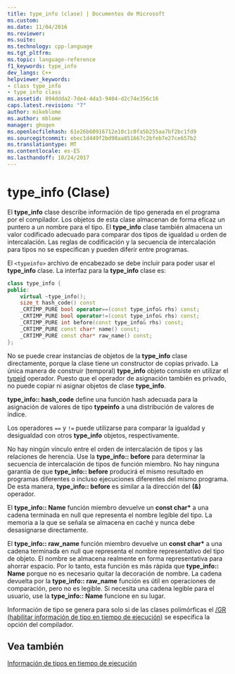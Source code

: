 ```yaml
---
title: type_info (clase) | Documentos de Microsoft
ms.custom: 
ms.date: 11/04/2016
ms.reviewer: 
ms.suite: 
ms.technology: cpp-language
ms.tgt_pltfrm: 
ms.topic: language-reference
f1_keywords: type_info
dev_langs: C++
helpviewer_keywords:
- class type_info
- type_info class
ms.assetid: 894ddda2-7de4-4da3-9404-d2c74e356c16
caps.latest.revision: "7"
author: mikeblome
ms.author: mblome
manager: ghogen
ms.openlocfilehash: 61e26b60916712e10c1c0fa5b255aa7bf2bc1fd9
ms.sourcegitcommit: ebec1d449f2bd98aa851667c2bfeb7e27ce657b2
ms.translationtype: MT
ms.contentlocale: es-ES
ms.lasthandoff: 10/24/2017
---
```

# <a name="typeinfo-class"></a>type_info (Clase)
El **type_info** clase describe información de tipo generada en el programa por el compilador. Los objetos de esta clase almacenan de forma eficaz un puntero a un nombre para el tipo. El **type_info** clase también almacena un valor codificado adecuado para comparar dos tipos de igualdad u orden de intercalación. Las reglas de codificación y la secuencia de intercalación para tipos no se especifican y pueden diferir entre programas.  
  
 El `<typeinfo>` archivo de encabezado se debe incluir para poder usar el **type_info** clase. La interfaz para la **type_info** clase es:  
  
```cpp
class type_info {  
public:  
    virtual ~type_info();  
    size_t hash_code() const  
    _CRTIMP_PURE bool operator==(const type_info& rhs) const;  
    _CRTIMP_PURE bool operator!=(const type_info& rhs) const;  
    _CRTIMP_PURE int before(const type_info& rhs) const;  
    _CRTIMP_PURE const char* name() const;  
    _CRTIMP_PURE const char* raw_name() const;  
};  
```  
  
 No se puede crear instancias de objetos de la **type_info** clase directamente, porque la clase tiene un constructor de copias privado. La única manera de construir (temporal) **type_info** objeto consiste en utilizar el [typeid](../cpp/typeid-operator.md) operador. Puesto que el operador de asignación también es privado, no puede copiar ni asignar objetos de clase **type_info**.  
  
 **type_info:: hash_code** define una función hash adecuada para la asignación de valores de tipo **typeinfo** a una distribución de valores de índice.  
  
 Los operadores `==` y `!=` puede utilizarse para comparar la igualdad y desigualdad con otros **type_info** objetos, respectivamente.  
  
 No hay ningún vínculo entre el orden de intercalación de tipos y las relaciones de herencia. Use la **type_info:: before** para determinar la secuencia de intercalación de tipos de función miembro. No hay ninguna garantía de que **type_info:: before** producirá el mismo resultado en programas diferentes o incluso ejecuciones diferentes del mismo programa. De esta manera, **type_info:: before** es similar a la dirección del **(&)** operador.  
  
 El **type_info:: Name** función miembro devuelve un **const char\***  a una cadena terminada en null que representa el nombre legible del tipo. La memoria a la que se señala se almacena en caché y nunca debe desasignarse directamente.  
  
 El **type_info:: raw_name** función miembro devuelve un **const char\***  a una cadena terminada en null que representa el nombre representativo del tipo de objeto. El nombre se almacena realmente en forma representativa para ahorrar espacio. Por lo tanto, esta función es más rápida que **type_info:: Name** porque no es necesario quitar la decoración de nombre. La cadena devuelta por la **type_info:: raw_name** función es útil en operaciones de comparación, pero no es legible. Si necesita una cadena legible para el usuario, use la **type_info:: Name** funcione en su lugar.  
  
 Información de tipo se genera para solo si de las clases polimórficas el [/GR (habilitar información de tipo en tiempo de ejecución)](../build/reference/gr-enable-run-time-type-information.md) se especifica la opción del compilador.  
  
## <a name="see-also"></a>Vea también  
 [Información de tipos en tiempo de ejecución](../cpp/run-time-type-information.md)
